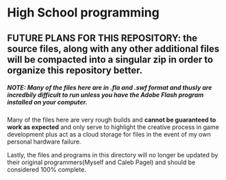 # High School programming

## FUTURE PLANS FOR THIS REPOSITORY: the source files, along with any other additional files will be compacted into a singular zip in order to organize this repository better. 

##### NOTE: Many of the files here are in .fla and .swf format and thusly are incredbily difficult to run unless you have the Adobe Flash program installed on your computer.

Many of the files here are very rough builds and **cannot be guaranteed to work as expected** and only serve to highlight the creative process in game development plus act as a cloud storage for files in the event of my own personal hardware failure.

Lastly, the files and programs in this directory will no longer be updated by their original programmers(Myself and Caleb Pagel) and should be considered 100% complete. 


